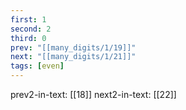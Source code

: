 ```yaml
---
first: 1
second: 2
third: 0
prev: "[[many_digits/1/19]]"
next: "[[many_digits/1/21]]"
tags: [even]
---
```

prev2-in-text: [[18]]
next2-in-text: [[22]]
